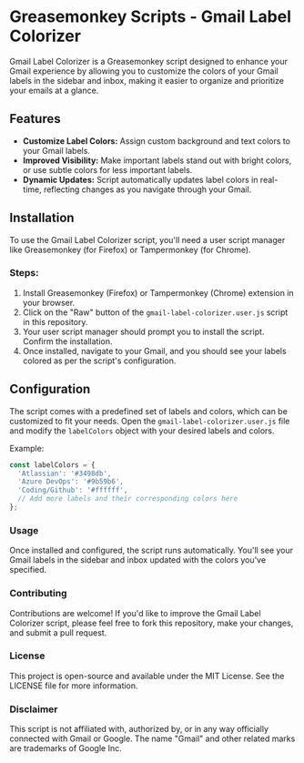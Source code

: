# Greasemonkey Scripts - Gmail Label Colorizer

Gmail Label Colorizer is a Greasemonkey script designed to enhance your Gmail experience by allowing you to customize the colors of your Gmail labels in the sidebar and inbox, making it easier to organize and prioritize your emails at a glance.

## Features

- **Customize Label Colors:** Assign custom background and text colors to your Gmail labels.
- **Improved Visibility:** Make important labels stand out with bright colors, or use subtle colors for less important labels.
- **Dynamic Updates:** Script automatically updates label colors in real-time, reflecting changes as you navigate through your Gmail.

## Installation

To use the Gmail Label Colorizer script, you'll need a user script manager like Greasemonkey (for Firefox) or Tampermonkey (for Chrome).

### Steps:

1. Install Greasemonkey (Firefox) or Tampermonkey (Chrome) extension in your browser.
2. Click on the "Raw" button of the `gmail-label-colorizer.user.js` script in this repository.
3. Your user script manager should prompt you to install the script. Confirm the installation.
4. Once installed, navigate to your Gmail, and you should see your labels colored as per the script's configuration.

## Configuration

The script comes with a predefined set of labels and colors, which can be customized to fit your needs. Open the `gmail-label-colorizer.user.js` file and modify the `labelColors` object with your desired labels and colors.

Example:

```javascript
const labelColors = {
  'Atlassian': '#3498db',
  'Azure DevOps': '#9b59b6',
  'Coding/Github': '#ffffff',
  // Add more labels and their corresponding colors here
};
```

### Usage

Once installed and configured, the script runs automatically. You'll see your Gmail labels in the sidebar and inbox updated with the colors you've specified.

### Contributing

Contributions are welcome! If you'd like to improve the Gmail Label Colorizer script, please feel free to fork this repository, make your changes, and submit a pull request.

### License

This project is open-source and available under the MIT License. See the LICENSE file for more information.

### Disclaimer

This script is not affiliated with, authorized by, or in any way officially connected with Gmail or Google. The name "Gmail" and other related marks are trademarks of Google Inc.
